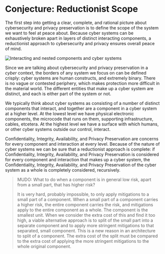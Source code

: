 # Conjecture: Reductionist Scope

The first step into getting a clear, complete, and rational picture about cybersecurity and privacy preservation is to
define the scope of the system we want to feel at peace about. Because cyber systems can be exhaustively broken apart in
layers of distinct interacting components, a reductionist approach to cybersecurity and privacy ensures overall peace of
mind.

![Interacting and nested components and cyber systems]

Since we are talking about cybersecurity and privacy preservation in a _cyber_ context, the borders of any system we
focus on can be defined crisply: cyber systems are human constructs, and extremely binary. There is no vague or
contested periphery, which makes protection more difficult in the material world. The different entities that make up a
cyber system are distinct, and each is either part of the system or not.

We typically think about cyber systems as consisting of a number of distinct components that interact, and together are
a component in a cyber system at a higher level. At the lowest level we have physical electronic components, the
microcode that runs on them, supporting infrastructure, cables, etcetera. At the highest level we have a surface with
which humans, or other cyber systems outside our control, interact.

Confidentiality, Integrity, Availability, and Privacy Preservation are concerns for every component and interaction at
every level. Because of the nature of cyber systems we can be sure that a reductionist approach is complete: if
Confidentiality, Integrity, Availability, and Privacy Preservation is considered for every component and interaction
that makes up a cyber system, the Confidentiality, Integrity, Availability, and Privacy Preservation of the cyber system
as a whole is completely considered, recursively.

> MUDO: What to do when a component is in general low risk, apart from a small part, that has higher risk?
>
> It is very hard, probably impossible, to only apply mitigations to a small part of a component. When a small part of a
> component carries a higher risk, the entire component carries the risk, and mitigations apply to the entire component
> as a whole. The component is the smallest unit. When we consider the extra cost of this and find it too high, a viable
> alternative approach is to split of the small part into a separate component and to apply more stringent mitigations
> to that separated, small component. This is a new reason in an architecture to split of a component. The extra cost of
> the split must be compared to the extra cost of applying the more stringent mitigations to the whole original
> component.

[Interacting and nested components and cyber systems]:
  Interacting%20and%20nested%20components%20and%20cyber%20systems.png
